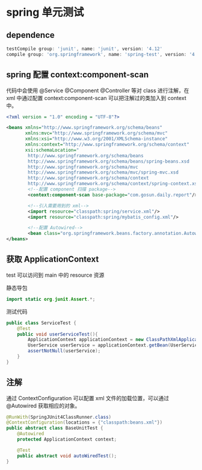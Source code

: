 # spring 单元测试

## dependence

```groovy
testCompile group: 'junit', name: 'junit', version: '4.12'
compile group: 'org.springframework', name: 'spring-test', version: '4.3.8.RELEASE'
```

## spring 配置 context:component-scan

代码中会使用 @Service @Component @Controller 等对 class 进行注解，在 xml 中通过配置 context:component-scan 可以把注解过的类加入到 context 中。

```xml
<?xml version = "1.0" encoding = "UTF-8"?>

<beans xmlns="http://www.springframework.org/schema/beans"
       xmlns:mvc="http://www.springframework.org/schema/mvc"
       xmlns:xsi="http://www.w3.org/2001/XMLSchema-instance"
       xmlns:context="http://www.springframework.org/schema/context"
       xsi:schemaLocation="
        http://www.springframework.org/schema/beans
        http://www.springframework.org/schema/beans/spring-beans.xsd
        http://www.springframework.org/schema/mvc
        http://www.springframework.org/schema/mvc/spring-mvc.xsd
        http://www.springframework.org/schema/context
        http://www.springframework.org/schema/context/spring-context.xsd">
        <!--配置 component 扫描 package-->
        <context:component-scan base-package="com.gosun.daily.report"/>

        <!--引入需要用到的 xml-->
        <import resource="classpath:spring/service.xml"/>
        <import resource="classpath:spring/mybatis_config.xml"/>

        <!--配置 Autowired-->
        <bean class="org.springframework.beans.factory.annotation.AutowiredAnnotationBeanPostProcessor"/>
</beans>
```

## 获取 ApplicationContext
test 可以访问到 main 中的 resource 资源

静态导包
```java
import static org.junit.Assert.*;
```

测试代码
```java
public class ServiceTest {
    @Test
    public void userServiceTest(){
        ApplicationContext applicationContext = new ClassPathXmlApplicationContext("spring/beans.xml");
        UserService userService = applicationContext.getBean(UserService.class);
        assertNotNull(userService);
    }
}
```

## 注解

通过 ContextConfiguration 可以配置 xml 文件的加载位置，可以通过 @Autowired 获取相应的对象。

```java
@RunWith(SpringJUnit4ClassRunner.class)
@ContextConfiguration(locations = {"classpath:beans.xml"})
public abstract class BaseUnitTest {
    @Autowired
    protected ApplicationContext context;

    @Test
    public abstract void autoWiredTest();
}
```
